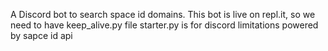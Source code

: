A Discord bot to search space id domains. This bot is live on repl.it, so we need to have keep_alive.py file
starter.py is for discord limitations
powered by sapce id api
